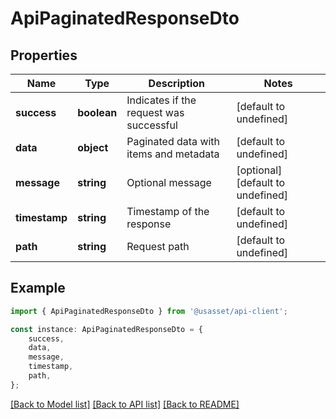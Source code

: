 # ApiPaginatedResponseDto


## Properties

Name | Type | Description | Notes
------------ | ------------- | ------------- | -------------
**success** | **boolean** | Indicates if the request was successful | [default to undefined]
**data** | **object** | Paginated data with items and metadata | [default to undefined]
**message** | **string** | Optional message | [optional] [default to undefined]
**timestamp** | **string** | Timestamp of the response | [default to undefined]
**path** | **string** | Request path | [default to undefined]

## Example

```typescript
import { ApiPaginatedResponseDto } from '@usasset/api-client';

const instance: ApiPaginatedResponseDto = {
    success,
    data,
    message,
    timestamp,
    path,
};
```

[[Back to Model list]](../README.md#documentation-for-models) [[Back to API list]](../README.md#documentation-for-api-endpoints) [[Back to README]](../README.md)

